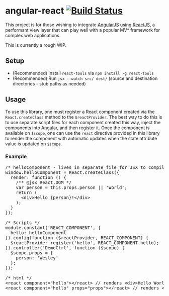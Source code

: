 # angular-react [![Build Status](https://travis-ci.org/wesleycho/angular-react.svg?branch=master)](https://travis-ci.org/wesleycho/angular-react)

This project is for those wishing to integrate [AngularJS](https://angularjs.org) using [ReactJS](http://facebook.github.io/react/), a performant view layer that can play well with a popular MV* framework for complex web applications.

This is currently a rough WIP.

## Setup

* (Recommended) Install `react-tools` via `npm install -g react-tools`
* (Recommended) Run `jsx --watch src/ dest/` (source and destination directories - stub paths as needed)

## Usage

To use this library, one must register a React component created via the `React.createClass` method to the `$reactProvider`.  The best way to do this is to use separate script files for each component created this way, inject the components into Angular, and then register it.  Once the component is available on `$scope`, one can use the `react` directive provided in this library to render the component with automatic updates when the state attribute value is updated on `$scope`.

### Example

<pre>
/* helloComponent - lives in separate file for JSX to compile */
window.helloComponent = React.createClass({
  render: function () {
    /** @jsx React.DOM */
    var person = this.props.person || 'World';
    return (
      &lt;div&gt;Hello {person}!&lt;/div&gt;
    );
  }
});

/* Scripts */
module.constant('REACT_COMPONENT', {
  hello: helloComponent
}).config(function ($reactProvider, REACT_COMPONENT) {
  $reactProvider.register('hello', REACT_COMPONENT.hello);
}).controller('DemoCtrl', function ($scope) {
  $scope.props = {
    person: 'Wesley'
  };
});

/* html */
&lt;react component="hello"&gt;&lt;/react&gt; // renders &lt;div&gt;Hello World!&lt;/div&gt;
&lt;react component="hello" props="props">&lt;/react&gt; // renders &lt;div&gt;Hello Wesley!&lt;/div&gt;
</pre>